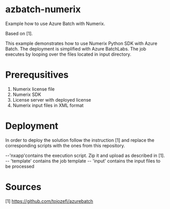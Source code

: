 # azbatch-numerix
Example how to use Azure Batch with Numerix.

Based on [1].

This example demonstrates how to use Numerix Python SDK with Azure Batch. The deployment is simplified with Azure BatchLabs.
The job executes by looping over the files located in input directory.  

# Prerequsitives
1. Numerix license file
2. Numerix SDK
3. License server with deployed license 
4. Numerix input files in XML format

# Deployment
In order to deploy the solution follow the instruction [1] and replace the corresponding scripts with the ones from this repository.

--'nxapp'contains the execution script. Zip it and upload as described in [1].
-- 'template' contains the job template
-- 'input' contains the input files to be processed

# Sources
[1]  https://github.com/tojozefi/azurebatch
